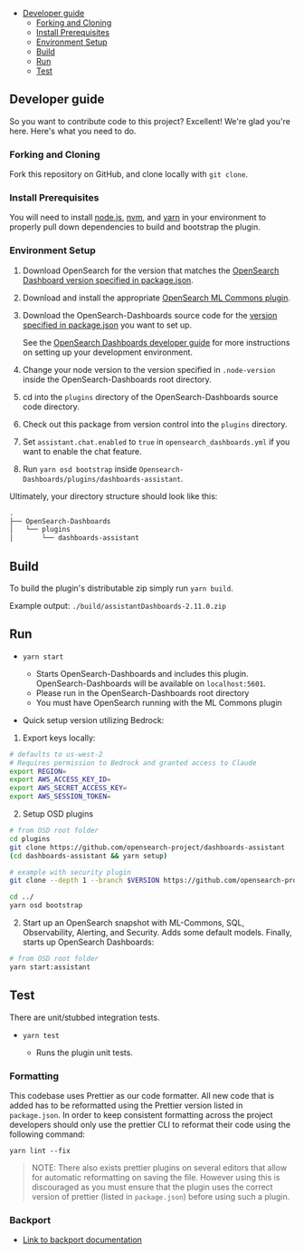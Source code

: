 - [Developer guide](#developer-guide)
  - [Forking and Cloning](#forking-and-cloning)
  - [Install Prerequisites](#install-prerequisites)
  - [Environment Setup](#environment-setup)
  - [Build](#build)
  - [Run](#run)
  - [Test](#test)

## Developer guide

So you want to contribute code to this project? Excellent! We're glad you're here. Here's what you need to do.

### Forking and Cloning

Fork this repository on GitHub, and clone locally with `git clone`.

### Install Prerequisites

You will need to install [node.js](https://nodejs.org/en/), [nvm](https://github.com/nvm-sh/nvm/blob/master/README.md), and [yarn](https://yarnpkg.com/) in your environment to properly pull down dependencies to build and bootstrap the plugin.

### Environment Setup

1. Download OpenSearch for the version that matches the [OpenSearch Dashboard version specified in package.json](./package.json#L9).
1. Download and install the appropriate [OpenSearch ML Commons plugin](https://github.com/opensearch-project/ml-commons).
1. Download the OpenSearch-Dashboards source code for the [version specified in package.json](./package.json#L9) you want to set up.

   See the [OpenSearch Dashboards developer guide](https://github.com/opensearch-project/OpenSearch-Dashboards/blob/main/DEVELOPER_GUIDE.md) for more instructions on setting up your development environment.

1. Change your node version to the version specified in `.node-version` inside the OpenSearch-Dashboards root directory.
1. cd into the `plugins` directory of the OpenSearch-Dashboards source code directory.
1. Check out this package from version control into the `plugins` directory.
1. Set `assistant.chat.enabled` to `true` in `opensearch_dashboards.yml` if you want to enable the chat feature.
1. Run `yarn osd bootstrap` inside `Opensearch-Dashboards/plugins/dashboards-assistant`.

Ultimately, your directory structure should look like this:

```md
.
├── OpenSearch-Dashboards
│   └── plugins
│       └── dashboards-assistant
```

## Build

To build the plugin's distributable zip simply run `yarn build`.

Example output: `./build/assistantDashboards-2.11.0.zip`


## Run

- `yarn start`

  - Starts OpenSearch-Dashboards and includes this plugin. OpenSearch-Dashboards will be available on `localhost:5601`.
  - Please run in the OpenSearch-Dashboards root directory
  - You must have OpenSearch running with the ML Commons plugin
- Quick setup version utilizing Bedrock:

1. Export keys locally:
```sh
# defaults to us-west-2
# Requires permission to Bedrock and granted access to Claude
export REGION=
export AWS_ACCESS_KEY_ID=
export AWS_SECRET_ACCESS_KEY=
export AWS_SESSION_TOKEN=
```
2. Setup OSD plugins
```sh
# from OSD root folder
cd plugins
git clone https://github.com/opensearch-project/dashboards-assistant
(cd dashboards-assistant && yarn setup)

# example with security plugin
git clone --depth 1 --branch $VERSION https://github.com/opensearch-project/security-dashboards-plugin.git

cd ../
yarn osd bootstrap
```
2. Start up an OpenSearch snapshot with ML-Commons, SQL, Observability, Alerting, and Security. Adds some default models. Finally, starts up OpenSearch Dashboards:
```sh
# from OSD root folder
yarn start:assistant
```

## Test

There are unit/stubbed integration tests.

- `yarn test`

  - Runs the plugin unit tests.

### Formatting

This codebase uses Prettier as our code formatter. All new code that is added has to be reformatted using the Prettier version listed in `package.json`. In order to keep consistent formatting across the project developers should only use the prettier CLI to reformat their code using the following command:

```
yarn lint --fix
```

> NOTE: There also exists prettier plugins on several editors that allow for automatic reformatting on saving the file. However using this is discouraged as you must ensure that the plugin uses the correct version of prettier (listed in `package.json`) before using such a plugin.

### Backport

- [Link to backport documentation](https://github.com/opensearch-project/opensearch-plugins/blob/main/BACKPORT.md)